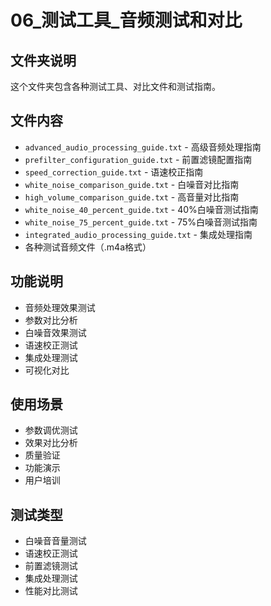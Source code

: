 # 06_测试工具_音频测试和对比

## 文件夹说明
这个文件夹包含各种测试工具、对比文件和测试指南。

## 文件内容
- `advanced_audio_processing_guide.txt` - 高级音频处理指南
- `prefilter_configuration_guide.txt` - 前置滤镜配置指南
- `speed_correction_guide.txt` - 语速校正指南
- `white_noise_comparison_guide.txt` - 白噪音对比指南
- `high_volume_comparison_guide.txt` - 高音量对比指南
- `white_noise_40_percent_guide.txt` - 40%白噪音测试指南
- `white_noise_75_percent_guide.txt` - 75%白噪音测试指南
- `integrated_audio_processing_guide.txt` - 集成处理指南
- 各种测试音频文件（.m4a格式）

## 功能说明
- 音频处理效果测试
- 参数对比分析
- 白噪音效果测试
- 语速校正测试
- 集成处理测试
- 可视化对比

## 使用场景
- 参数调优测试
- 效果对比分析
- 质量验证
- 功能演示
- 用户培训

## 测试类型
- 白噪音音量测试
- 语速校正测试
- 前置滤镜测试
- 集成处理测试
- 性能对比测试
